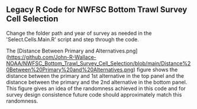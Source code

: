 ## Legacy R Code for NWFSC Bottom Trawl Survey Cell Selection

Change the folder path and year of survey as needed in the 'Select.Cells.Main.R' script and step through the code.


The [Distance Between Primary and Alternatives.png] (https://github.com/John-R-Wallace-NOAA/NWFSC_Bottom_Trawl_Survey_Cell_Selection/blob/main/Distance%20Between%20Primary%20and%20Alternatives.png) figure shows the distance between the primary and 1st alternative in the top panel and the distance between the primary and the 2nd alternative in the bottom panel. This figure gives an idea of the randomness achieved in this code and for survey design consistence future code should approximately match this randomness.

